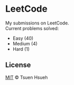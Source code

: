 # LeetCode
My submissions on LeetCode.  
Current problems solved:
* Easy (40)
* Medium (4)
* Hard (1)

## License
[MIT](LICENSE) © Tsuen Hsueh
